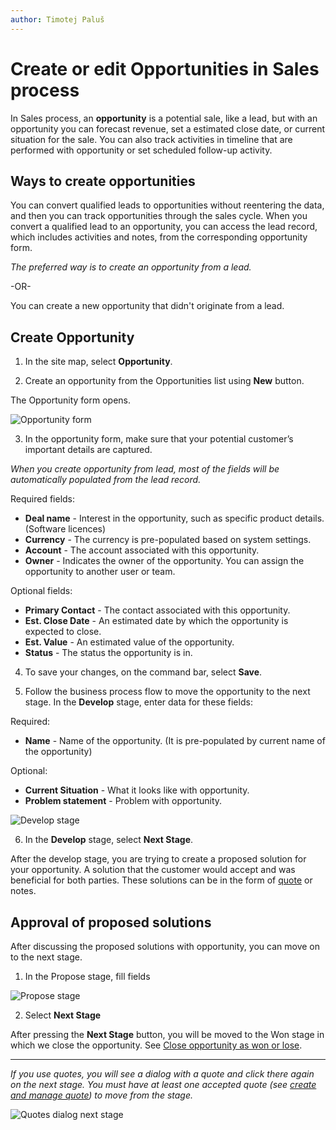 ```yaml
---
author: Timotej Paluš
---
```


# Create or edit Opportunities in Sales process

In Sales process, an **opportunity** is a potential sale, like a lead, but with an opportunity you can forecast revenue, set a estimated close date, or current situation for the sale. You can also track activities in timeline that are performed with opportunity or set scheduled follow-up activity.


## Ways to create opportunities

You can convert qualified leads to opportunities without reentering the data, and then you can track opportunities through the sales cycle. When you convert a qualified lead to an opportunity, you can access the lead record, which includes activities and notes, from the corresponding opportunity form.

_The preferred way is to create an opportunity from a lead._

-OR-

You can create a new opportunity that didn't originate from a lead.

## Create Opportunity

1) In the site map, select **Opportunity**.

2) Create an opportunity from the Opportunities list using **New** button.

The Opportunity form opens.

![Opportunity form](/.attachments/ModelDrivenAppUserGuide/opportunityForm.png)

3) In the opportunity form, make sure that your potential customer’s important details are captured.

_When you create opportunity from lead, most of the fields will be automatically populated from the lead record._

Required fields:

* **Deal name** - Interest in the opportunity, such as specific product details. (Software licences)
* **Currency** - The currency is pre-populated based on system settings.
* **Account** - The account associated with this opportunity.
* **Owner** - Indicates the owner of the opportunity. You can assign the opportunity to another user or team.

Optional fields:

* **Primary Contact** - The contact associated with this opportunity.
* **Est. Close Date** - An estimated date by which the opportunity is expected to close.
* **Est. Value** - An estimated value of the opportunity.
* **Status** - The status the opportunity is in.

4) To save your changes, on the command bar, select **Save**.

5) Follow the business process flow to move the opportunity to the next stage. In the **Develop** stage, enter data for these fields:

Required:

* **Name** - Name of the opportunity. (It is pre-populated by current name of the opportunity)

Optional:

* **Current Situation** - What it looks like with opportunity.
* **Problem statement** - Problem with opportunity.

![Develop stage](/.attachments/ModelDrivenAppUserGuide/developStage.png)

6) In the **Develop** stage, select **Next Stage**.

After the develop stage, you are trying to create a proposed solution for your opportunity. A solution that the customer would accept and was beneficial for both parties. These solutions can be in the form of [quote](/en/user-guide/model-driven-apps/business-process/sales/create-or-edit-quote/) or notes.

## Approval of proposed solutions
After discussing the proposed solutions with opportunity, you can move on to the next stage.

1) In the Propose stage, fill fields

![Propose stage](/.attachments/ModelDrivenAppUserGuide/fillInProposedStage.png)

2) Select **Next Stage**

After pressing the **Next Stage** button, you will be moved to the Won stage in which we close the opportunity. See [Close opportunity as won or lose](/en/user-guide/model-driven-apps/business-process/sales/close-opportunity/).

---
_If you use quotes, you will see a dialog with a quote and click there again on the next stage. You must have at least one accepted quote (see [create and manage quote](/en/user-guide/model-driven-apps/business-process/sales/create-and-manage-quote/)) to move from the stage._

![Quotes dialog next stage](/.attachments/ModelDrivenAppUserGuide/quoteDialogNextStage.png)





